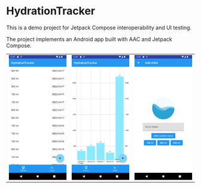 # HydrationTracker

This is a demo project for Jetpack Compose interoperability and UI testing.

The project implements an Android app built with AAC and Jetpack Compose.


||||
|---|---|---|
|![main.png](images/main.png)|![stats.png](images/stats.png)|![add.png](images/add.png)|




